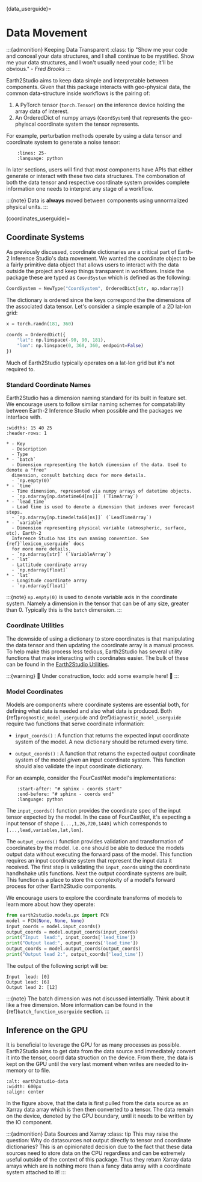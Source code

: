 (data_userguide)=

# Data Movement

:::{admonition} Keeping Data Transparent
:class: tip
"Show me your code and conceal your data structures, and I shall continue to be
mystified. Show me your data structures, and I won't usually need your code; it'll be
obvious." - *Fred Brooks*
:::

Earth2Studio aims to keep data simple and interpretable between components.
Given that this package interacts with geo-physical data, the common data-structure
inside workflows is the pairing of:

1. A PyTorch tensor (`torch.Tensor`) on the inference device holding the array data of
interest.
2. An OrderedDict of numpy arrays (`CoordSystem`) that
represents the geo-phyiscal coordinate system the tensor represents.

For example, perturbation methods operate by using a data tensor and coordinate system
to generate a noise tensor:

```{literalinclude} ../../../earth2studio/perturbation/base.py
    :lines: 25-
    :language: python
```

In later sections, users will find that most components have APIs that either generate
or interact with these two data structures.
The combonation of both the data tensor and respective coordinate system provides
complete information one needs to interpret any stage of a workflow.

:::{note}
Data is **always** moved between components using unnormalized physical units.
:::

(coordinates_userguide)=

## Coordinate Systems

As previously discussed, coordinate dictionaries are a critical part of Earth-2
Inference Studio's data movement.
We wanted the coordinate object to be a fairly primitive data object that allows users
to interact with the data outside the project and keep things transparent in workflows.
Inside the package these are typed as `CoordSystem` which is defined as the following:

```python
CoordSystem = NewType("CoordSystem", OrderedDict[str, np.ndarray])
```

The dictionary is ordered since the keys correspond the the dimensions of the associated
data tensor.
Let's consider a simple example of a 2D lat-lon grid:

```python
x = torch.randn(181, 360)

coords = OrderedDict({
    "lat": np.linspace(-90, 90, 181),
    "lon": np.linspace(0, 360, 360, endpoint=False)
})
```

Much of Earth2Studio typically operates on a lat-lon grid but it's not
required to.

### Standard Coordinate Names

Earth2Studio has a dimension naming standard for its built in feature set.
We encourage users to follow similar naming schemes for compatability between Earth-2
Inference Studio when possible and the packages we interface with.

```{list-table}
:widths: 15 40 25
:header-rows: 1

* - Key
  - Description
  - Type
* - `batch`
  - Dimension representing the batch dimension of the data. Used to denote a "free"
  dimension, consult batching docs for more details.
  - `np.empty(0)`
* - `time`
  - Time dimension, represented via numpy arrays of datetime objects.
  - `np.ndarray[np.datetime64[ns]]` (`TimeArray`)
* - `lead_time`
  - Lead time is used to denote a dimension that indexes over forecast steps.
  - `np.ndarray[np.timedelta64[ns]]` (`LeadTimeArray`)
* - `variable`
  - Dimension representing physical variable (atmospheric, surface, etc). Earth-2
  Inference Studio has its own naming convention. See {ref}`lexicon_userguide` docs
  for more more details.
  - `np.ndarray[str]` (`VariableArray`)
* - `lat`
  - Lattitude coordinate array
  - `np.ndarray[float]`
* - `lat`
  - Longitude coordinate array
  - `np.ndarray[float]`
```

:::{note}
`np.empty(0)` is used to denote variable axis in the coordinate system. Namely a
dimension in the tensor that can be of any size, greater than 0. Typically this is the
`batch` dimension.
:::

### Coordinate Utilities

The downside of using a dictionary to store coordinates is that manipulating the data
tensor and then updating the coordinate array is a manual process.
To help make this process less tedious, Earth2Studio has several utility
functions that make interacting with coordinates easier.
The bulk of these can be found in the [Earth2Studio Utilities](earth2studio.utils_api).

:::{warning}
🚧 Under construction, todo: add some example here! 🚧
:::

### Model Coordinates

Models are components where coordinate systems are essential both, for defining what
data is needed and also what data is produced. Both {ref}`prognostic_model_userguide`
and {ref}`diagnostic_model_userguide` require two functions that serve coordinate
information:

- `input_coords()` : A function that returns the expected input coordinate
system of the model. A new dictionary should be returned every time.

- `output_coords()` : A function that returns the expected output coordinate
system of the model *given* an input coordinate system. This function should also
validate the input coordinate dictionary.

For an example, consider the FourCastNet model's implementations:

```{literalinclude} ../../../earth2studio/models/px/fcn.py
    :start-after: "# sphinx - coords start"
    :end-before: "# sphinx - coords end"
    :language: python
```

The `input_coords()` function provides the coordinate spec of the input tensor expected by the
model. In the case of FourCastNet, it's expecting a input tensor of shape `[...,1,26,720,1440]`
which corresponds to `[...,lead,variables,lat,lon]`.

The `output_coords()` function provides validation and transformation of coordinates
by the model. I.e. one should be able to deduce the models output data without executing
the forward pass of the model.
This function requires an input coordinate system that represent the input data it
received.
The first step is validating the `input_coords` using the coordinate handhshake utils
functions.
Next the output coordinate systems are built.
This function is a place to store the complexity of a model's forward process for
other Earth2Studio components.

We encourage users to explore the coordinate transforms of models to learn more about
how they operate:

```python
from earth2studio.models.px import FCN
model = FCN(None, None, None)
input_coords = model.input_coords()
output_coords = model.output_coords(input_coords)
print("Input  lead:", input_coords['lead_time'])
print("Output lead:", output_coords['lead_time'])
output_coords = model.output_coords(output_coords)
print("Output lead 2:", output_coords['lead_time'])
```

The output of the following script will be:

```console
Input  lead: [0]
Output lead: [6]
Output lead 2: [12]
```

:::{note}
The batch dimension was not discussed intentially. Think about it like a free dimension.
More information can be found in the {ref}`batch_function_userguide` section.
:::

## Inference on the GPU

It is beneficial to leverage the GPU for as many processes as possible.
Earth2Studio aims to get data from the data source and immediately convert
it into the tensor, coord data struction on the device.
From there, the data is kept on the GPU until the very last moment when writes are
needed to in-memory or to file.

```{figure} https://huggingface.co/datasets/NickGeneva/Earth2StudioAssets/raw/main/0.2.0/e2studio-data.png
:alt: earth2studio-data
:width: 600px
:align: center
```

In the figure above, that the data is first pulled from the data source as an Xarray
data array which is then then converted to a tensor.
The data remain on the device, denoted by the GPU boundary, until it needs to be written
by the IO component.

:::{admonition} Data Sources and Xarray
:class: tip
This may raise the question: Why do datasources not output directly to tensor and
coordinate dictionaries?
This is an opinionated decision due to the fact that these data sources need to store
data on the CPU regardless and can be extremely useful outside of the context of this package.
Thus they return Xarray data arrays which are is nothing more than a fancy data array
with a coordinate system attached to it!
:::
